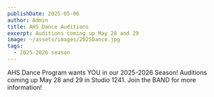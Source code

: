 ```yaml
---
publishDate: 2025-05-06
author: Admin
title: AHS Dance Auditions
excerpt: Auditions coming up May 28 and 29
image: ~/assets/images/2025Dance.jpg
tags:
  - 2025-2026 season
---
```


AHS Dance Program wants YOU in our 2025-2026 Season! Auditions coming up May 28 and 29 in Studio 1241. Join the BAND for more information!